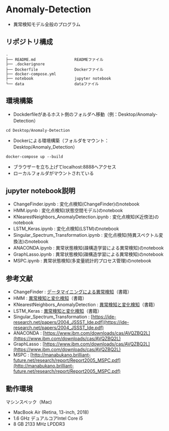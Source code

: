# Anomaly-Detection
* 異常検知モデル全般のプログラム

## リポジトリ構成
```
.
├── README.md                 READMEファイル
├── .dockerignore        
├── Dockerfile                Dockerファイル
├── docker-compose.yml
├── notebook                  jupyter notebook
└── data                      dataファイル
```

## 環境構築

* Dockderfileがあるホスト側のフォルダへ移動（例：Desktop/Anomaly-Detection）
```
cd Desktop/Anomaly-Detection
```

* Dockerによる環境構築（フォルダをマウント：Desktop/Anomaly_Detection）
```
docker-compose up --build
```

* ブラウザーを立ち上げてlocalhost:8888へアクセス
* ローカルフォルダがマウントされている

## jupyter notebook説明
* ChangeFinder.ipynb : 変化点検知(ChangeFinder)のnotebook
* HMM.ipynb : 変化点検知(状態空間モデル)のnotebook
* KNearestNeighbors_AnomalyDetection.ipynb : 変化点検知(K近傍法)のnotebook
* LSTM_Keras.ipynb : 変化点検知(LSTM)のnotebook
* Singular_Spectrum_Transformation.ipynb : 変化点検知(特異スペクトル変換法)のnotebook
* ANACONDA.ipynb : 異常状態検知(疎構造学習による異常検知)のnotebook
* GraphLasso.ipynb : 異常状態検知(疎構造学習による異常検知)のnotebook
* MSPC.ipynb : 異常状態検知(多変量統計的プロセス管理)のnotebook

## 参考文献
* ChangeFinder : [データマイニングによる異常検知](https://www.amazon.co.jp/%E3%83%87%E3%83%BC%E3%82%BF%E3%83%9E%E3%82%A4%E3%83%8B%E3%83%B3%E3%82%B0%E3%81%AB%E3%82%88%E3%82%8B%E7%95%B0%E5%B8%B8%E6%A4%9C%E7%9F%A5-%E5%B1%B1%E8%A5%BF-%E5%81%A5%E5%8F%B8/dp/4320018826)（書籍）
* HMM : [異常検知と変化検知](https://www.amazon.co.jp/%E7%95%B0%E5%B8%B8%E6%A4%9C%E7%9F%A5%E3%81%A8%E5%A4%89%E5%8C%96%E6%A4%9C%E7%9F%A5-%E6%A9%9F%E6%A2%B0%E5%AD%A6%E7%BF%92%E3%83%97%E3%83%AD%E3%83%95%E3%82%A7%E3%83%83%E3%82%B7%E3%83%A7%E3%83%8A%E3%83%AB%E3%82%B7%E3%83%AA%E3%83%BC%E3%82%BA-%E4%BA%95%E6%89%8B-%E5%89%9B/dp/4061529080)（書籍）
* KNearestNeighbors_AnomalyDetection : [異常検知と変化検知](https://www.amazon.co.jp/%E7%95%B0%E5%B8%B8%E6%A4%9C%E7%9F%A5%E3%81%A8%E5%A4%89%E5%8C%96%E6%A4%9C%E7%9F%A5-%E6%A9%9F%E6%A2%B0%E5%AD%A6%E7%BF%92%E3%83%97%E3%83%AD%E3%83%95%E3%82%A7%E3%83%83%E3%82%B7%E3%83%A7%E3%83%8A%E3%83%AB%E3%82%B7%E3%83%AA%E3%83%BC%E3%82%BA-%E4%BA%95%E6%89%8B-%E5%89%9B/dp/4061529080)（書籍）
* LSTM_Keras : [異常検知と変化検知](https://www.amazon.co.jp/%E7%95%B0%E5%B8%B8%E6%A4%9C%E7%9F%A5%E3%81%A8%E5%A4%89%E5%8C%96%E6%A4%9C%E7%9F%A5-%E6%A9%9F%E6%A2%B0%E5%AD%A6%E7%BF%92%E3%83%97%E3%83%AD%E3%83%95%E3%82%A7%E3%83%83%E3%82%B7%E3%83%A7%E3%83%8A%E3%83%AB%E3%82%B7%E3%83%AA%E3%83%BC%E3%82%BA-%E4%BA%95%E6%89%8B-%E5%89%9B/dp/4061529080)（書籍）
* Singular_Spectrum_Transformation : [https://ide-research.net/papers/2004_JSSST_Ide.pdf](https://ide-research.net/papers/2004_JSSST_Ide.pdf)
* ANACONDA : [https://www.ibm.com/downloads/cas/AVQZBQ2L](https://www.ibm.com/downloads/cas/AVQZBQ2L)
* GraphLasso : [https://www.ibm.com/downloads/cas/AVQZBQ2L](https://www.ibm.com/downloads/cas/AVQZBQ2L)
* MSPC : [http://manabukano.brilliant-future.net/research/report/Report2005_MSPC.pdf](http://manabukano.brilliant-future.net/research/report/Report2005_MSPC.pdf)

## 動作環境
マシンスペック（Mac)
- MacBook Air (Retina, 13-inch, 2018)
- 1.6 GHz デュアルコアIntel Core i5
- 8 GB 2133 MHz LPDDR3
